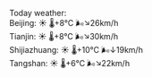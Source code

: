 Today weather:  
Beijing: ☀️ 🌡️+8°C 🌬️↘26km/h  
Tianjin: ☀️ 🌡️+8°C 🌬️↘30km/h  
Shijiazhuang: ☀️ 🌡️+10°C 🌬️↓19km/h  
Tangshan: ☀️ 🌡️+6°C 🌬️↘22km/h  
